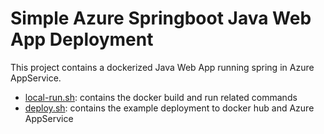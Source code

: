 # Simple Azure Springboot Java Web App Deployment
This project contains a dockerized Java Web App running spring in Azure AppService.

- [local-run.sh](./local-run.sh): contains the docker build and run related commands
- [deploy.sh](./deploy.sh): contains the example deployment to docker hub and Azure AppService

